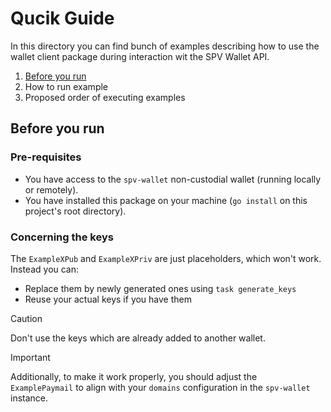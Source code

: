 # Qucik Guide 

In this directory you can find bunch of examples describing how to use 
the wallet client package during interaction wit the SPV Wallet API. 

1. [Before you run](#before-you-run)
1. How to run example 
1. Proposed order of executing examples 


## Before you run

### Pre-requisites

-   You have access to the `spv-wallet` non-custodial wallet (running locally or remotely).
-   You have installed this package on your machine (`go install` on this project's root directory).

### Concerning the keys

The `ExampleXPub` and `ExampleXPriv` are just placeholders, which won't work. Instead you can:

-  Replace them by newly generated ones using `task generate_keys`
-  Reuse your actual keys if you have them 

> [!CAUTION]
> Don't use the keys which are already added to another wallet.
 
> [!IMPORTANT] 
> Additionally, to make it work properly, you should adjust the `    ExamplePaymail` to align with your `domains` configuration in the `spv-wallet` instance.
